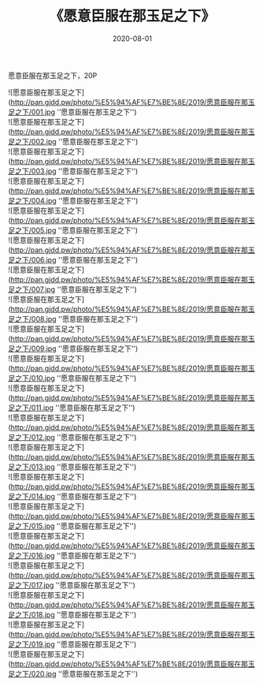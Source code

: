 ﻿---
layout: post
title:  《愿意臣服在那玉足之下》
date:   2020-08-01
img: http://pan.gjdd.pw/photo/%E5%94%AF%E7%BE%8E/2019/愿意臣服在那玉足之下/000.jpg
categories: [美女, 清纯, 唯美]
---

愿意臣服在那玉足之下，20P

![愿意臣服在那玉足之下](http://pan.gjdd.pw/photo/%E5%94%AF%E7%BE%8E/2019/愿意臣服在那玉足之下/001.jpg ''愿意臣服在那玉足之下'') <br>
![愿意臣服在那玉足之下](http://pan.gjdd.pw/photo/%E5%94%AF%E7%BE%8E/2019/愿意臣服在那玉足之下/002.jpg ''愿意臣服在那玉足之下'') <br>
![愿意臣服在那玉足之下](http://pan.gjdd.pw/photo/%E5%94%AF%E7%BE%8E/2019/愿意臣服在那玉足之下/003.jpg ''愿意臣服在那玉足之下'') <br>
![愿意臣服在那玉足之下](http://pan.gjdd.pw/photo/%E5%94%AF%E7%BE%8E/2019/愿意臣服在那玉足之下/004.jpg ''愿意臣服在那玉足之下'') <br>
![愿意臣服在那玉足之下](http://pan.gjdd.pw/photo/%E5%94%AF%E7%BE%8E/2019/愿意臣服在那玉足之下/005.jpg ''愿意臣服在那玉足之下'') <br>
![愿意臣服在那玉足之下](http://pan.gjdd.pw/photo/%E5%94%AF%E7%BE%8E/2019/愿意臣服在那玉足之下/006.jpg ''愿意臣服在那玉足之下'') <br>
![愿意臣服在那玉足之下](http://pan.gjdd.pw/photo/%E5%94%AF%E7%BE%8E/2019/愿意臣服在那玉足之下/007.jpg ''愿意臣服在那玉足之下'') <br>
![愿意臣服在那玉足之下](http://pan.gjdd.pw/photo/%E5%94%AF%E7%BE%8E/2019/愿意臣服在那玉足之下/008.jpg ''愿意臣服在那玉足之下'') <br>
![愿意臣服在那玉足之下](http://pan.gjdd.pw/photo/%E5%94%AF%E7%BE%8E/2019/愿意臣服在那玉足之下/009.jpg ''愿意臣服在那玉足之下'') <br>
![愿意臣服在那玉足之下](http://pan.gjdd.pw/photo/%E5%94%AF%E7%BE%8E/2019/愿意臣服在那玉足之下/010.jpg ''愿意臣服在那玉足之下'') <br>
![愿意臣服在那玉足之下](http://pan.gjdd.pw/photo/%E5%94%AF%E7%BE%8E/2019/愿意臣服在那玉足之下/011.jpg ''愿意臣服在那玉足之下'') <br>
![愿意臣服在那玉足之下](http://pan.gjdd.pw/photo/%E5%94%AF%E7%BE%8E/2019/愿意臣服在那玉足之下/012.jpg ''愿意臣服在那玉足之下'') <br>
![愿意臣服在那玉足之下](http://pan.gjdd.pw/photo/%E5%94%AF%E7%BE%8E/2019/愿意臣服在那玉足之下/013.jpg ''愿意臣服在那玉足之下'') <br>
![愿意臣服在那玉足之下](http://pan.gjdd.pw/photo/%E5%94%AF%E7%BE%8E/2019/愿意臣服在那玉足之下/014.jpg ''愿意臣服在那玉足之下'') <br>
![愿意臣服在那玉足之下](http://pan.gjdd.pw/photo/%E5%94%AF%E7%BE%8E/2019/愿意臣服在那玉足之下/015.jpg ''愿意臣服在那玉足之下'') <br>
![愿意臣服在那玉足之下](http://pan.gjdd.pw/photo/%E5%94%AF%E7%BE%8E/2019/愿意臣服在那玉足之下/016.jpg ''愿意臣服在那玉足之下'') <br>
![愿意臣服在那玉足之下](http://pan.gjdd.pw/photo/%E5%94%AF%E7%BE%8E/2019/愿意臣服在那玉足之下/017.jpg ''愿意臣服在那玉足之下'') <br>
![愿意臣服在那玉足之下](http://pan.gjdd.pw/photo/%E5%94%AF%E7%BE%8E/2019/愿意臣服在那玉足之下/018.jpg ''愿意臣服在那玉足之下'') <br>
![愿意臣服在那玉足之下](http://pan.gjdd.pw/photo/%E5%94%AF%E7%BE%8E/2019/愿意臣服在那玉足之下/019.jpg ''愿意臣服在那玉足之下'') <br>
![愿意臣服在那玉足之下](http://pan.gjdd.pw/photo/%E5%94%AF%E7%BE%8E/2019/愿意臣服在那玉足之下/020.jpg ''愿意臣服在那玉足之下'') <br>
